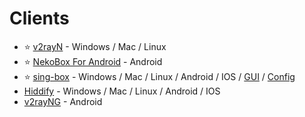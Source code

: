 # Clients

- ⭐ [v2rayN](https://github.com/2dust/v2rayN) - Windows / Mac / Linux
- ⭐ [NekoBox For Android](https://github.com/MatsuriDayo/NekoBoxForAndroid) - Android
- ⭐ [sing-box](https://github.com/SagerNet/sing-box) - Windows / Mac / Linux / Android / IOS / [GUI](https://sing-box.sagernet.org/clients/) / [Config](https://4n0nymou3.github.io/proxy-to-singbox-converter/)
- [Hiddify](https://hiddify.com/) - Windows / Mac / Linux / Android / IOS
- [v2rayNG](https://github.com/2dust/v2rayNG) - Android
